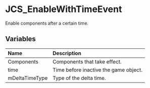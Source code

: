 # JCS_EnableWithTimeEvent

Enable components after a certain time.

## Variables

| Name           | Description                           |
|:---------------|:--------------------------------------|
| Components     | Components that take effect.          |
| time           | Time before inactive the game object. |
| mDeltaTimeType | Type of the delta time.               |
